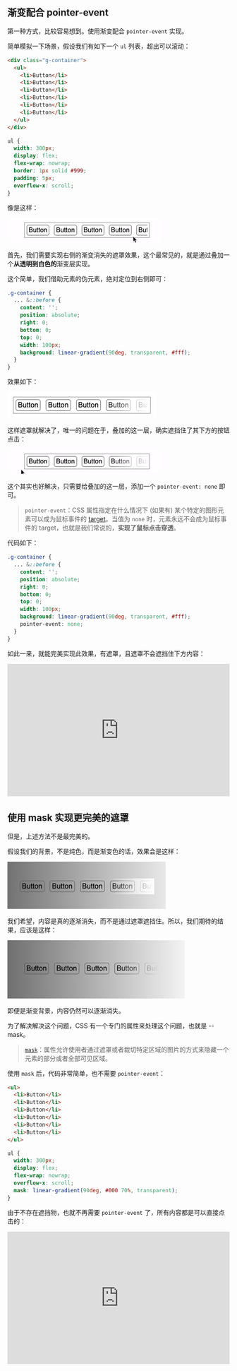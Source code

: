 ## 渐变配合 pointer-event

第一种方式，比较容易想到。使用渐变配合 `pointer-event` 实现。

简单模拟一下场景，假设我们有如下一个 `ul` 列表，超出可以滚动：

```html
<div class="g-container">
  <ul>
    <li>Button</li>
    <li>Button</li>
    <li>Button</li>
    <li>Button</li>
    <li>Button</li>
    <li>Button</li>
  </ul>
</div>
```

```css
ul {
  width: 300px;
  display: flex;
  flex-wrap: nowrap;
  border: 1px solid #999;
  padding: 5px;
  overflow-x: scroll;
}
```

像是这样：

[![img](./img/154478226-dc1ae7db-d8e8-449a-bb76-1b32a3cb23af.gif)](https://user-images.githubusercontent.com/8554143/154478226-dc1ae7db-d8e8-449a-bb76-1b32a3cb23af.gif)

首先，我们需要实现右侧的渐变消失的遮罩效果，这个最常见的，就是通过叠加一个**从透明到白色的**渐变层实现。

这个简单，我们借助元素的伪元素，绝对定位到右侧即可：

```scss
.g-container {
  ... &::before {
    content: '';
    position: absolute;
    right: 0;
    bottom: 0;
    top: 0;
    width: 100px;
    background: linear-gradient(90deg, transparent, #fff);
  }
}
```

效果如下：

[![img](./img/154478732-5671a142-69d1-4614-91c1-244c436761b1.png)](https://user-images.githubusercontent.com/8554143/154478732-5671a142-69d1-4614-91c1-244c436761b1.png)

这样遮罩就解决了，唯一的问题在于，叠加的这一层，确实遮挡住了其下方的按钮点击：

[![img](./img/154479128-eccf2fd6-96d8-4f3d-9c34-74b0311504dd.gif)](https://user-images.githubusercontent.com/8554143/154479128-eccf2fd6-96d8-4f3d-9c34-74b0311504dd.gif)

这个其实也好解决，只需要给叠加的这一层，添加一个 `pointer-event: none` 即可。

> `pointer-event`：CSS 属性指定在什么情况下 (如果有) 某个特定的图形元素可以成为鼠标事件的 [target](https://developer.mozilla.org/en-US/docs/Web/API/Event/target)。当值为 `none` 时，元素永远不会成为鼠标事件的 target，也就是我们常说的，**实现了鼠标点击穿透**。

代码如下：

```scss
.g-container {
  ... &::before {
    content: '';
    position: absolute;
    right: 0;
    bottom: 0;
    top: 0;
    width: 100px;
    background: linear-gradient(90deg, transparent, #fff);
    pointer-event: none;
  }
}
```

如此一来，就能完美实现此效果，有遮罩，且遮罩不会遮挡住下方内容：

<iframe height="300" style="width: 100%;" scrolling="no" title="Linear Gradient Mask &amp; Pointer-event" src="https://codepen.io/mafqla/embed/GRLpBBQ?default-tab=html%2Cresult&editable=true&theme-id=light" frameborder="no" loading="lazy" allowtransparency="true" allowfullscreen="true">
  See the Pen <a href="https://codepen.io/mafqla/pen/GRLpBBQ">
  Linear Gradient Mask &amp; Pointer-event</a> by mafqla (<a href="https://codepen.io/mafqla">@mafqla</a>)
  on <a href="https://codepen.io">CodePen</a>.
</iframe>

## 使用 mask 实现更完美的遮罩

但是，上述方法不是最完美的。

假设我们的背景，不是纯色，而是渐变色的话，效果会是这样：

[![img](./img/154481493-b7033eea-ae71-478c-91e5-272aa5eb89a9.png)](https://user-images.githubusercontent.com/8554143/154481493-b7033eea-ae71-478c-91e5-272aa5eb89a9.png)

我们希望，内容是真的逐渐消失，而不是通过遮罩遮挡住。所以，我们期待的结果，应该是这样：

[![img](./img/154481567-0b9ae31e-c4f9-4651-a29a-9864f332d38e.png)](https://user-images.githubusercontent.com/8554143/154481567-0b9ae31e-c4f9-4651-a29a-9864f332d38e.png)

即便是渐变背景，内容仍然可以逐渐消失。

为了解决解决这个问题，CSS 有一个专门的属性来处理这个问题，也就是 -- mask。

> [`mask`](https://developer.mozilla.org/zh-CN/docs/Web/CSS/mask)：属性允许使用者通过遮罩或者裁切特定区域的图片的方式来隐藏一个元素的部分或者全部可见区域。

使用 `mask` 后，代码非常简单，也不需要 `pointer-event`：

```html
<ul>
  <li>Button</li>
  <li>Button</li>
  <li>Button</li>
  <li>Button</li>
  <li>Button</li>
  <li>Button</li>
</ul>
```

```css
ul {
  width: 300px;
  display: flex;
  flex-wrap: nowrap;
  overflow-x: scroll;
  mask: linear-gradient(90deg, #000 70%, transparent);
}
```

由于不存在遮挡物，也就不再需要 `pointer-event` 了，所有内容都是可以直接点击的：

<iframe height="300" style="width: 100%;" scrolling="no" title="Linear Gradient Mask" src="https://codepen.io/mafqla/embed/WNWQKKL?default-tab=html%2Cresult&editable=true&theme-id=light" frameborder="no" loading="lazy" allowtransparency="true" allowfullscreen="true">
  See the Pen <a href="https://codepen.io/mafqla/pen/WNWQKKL">
  Linear Gradient Mask</a> by mafqla (<a href="https://codepen.io/mafqla">@mafqla</a>)
  on <a href="https://codepen.io">CodePen</a>.
</iframe>
